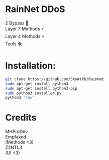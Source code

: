 # RainNet DDoS
2 Bypass 🐐<br>Layer 7 Methods ⚡<br>Layer 4 Methods ⚡<br>Tools 🛠️<br>

# Installation:
```sh
git clone https://github.com/SkyWtkh/RainNet
sudo apt-get install python3
sudo apt-get install python3-pip
sudo python3 installer.py
python3 "ray"
```
# Credits
MHProDev<br>Empfaked<br>(Methods <3)<br>Z3NTL3<br>(UI <3)

